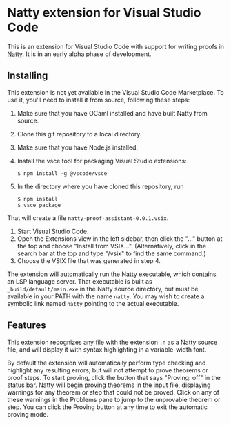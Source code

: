 # Natty extension for Visual Studio Code

This is an extension for Visual Studio Code with support for writing proofs in [Natty](https://github.com/medovina/natty).  It is in an early alpha phase of development.

## Installing

This extension is not yet available in the Visual Studio Code Marketplace.  To use it, you'll need to install it from source, following these steps:

1. Make sure that you have OCaml installed and have built Natty from source.
1. Clone this git repository to a local directory.
1. Make sure that you have Node.js installed.
1. Install the vsce tool for packaging Visual Studio extensions:

   ```
   $ npm install -g @vscode/vsce
   ```

1. In the directory where you have cloned this repository, run

   ```
   $ npm install
   $ vsce package
   ```

That will create a file `natty-proof-assistant-0.0.1.vsix`.

1. Start Visual Studio Code.
1. Open the Extensions view in the left sidebar, then click the "..." button at the top and choose "Install from VSIX...".  (Alternatively, click in the search bar at the top and type "/vsix" to find the same command.)
1. Choose the VSIX file that was generated in step 4.

The extension will automatically run the Natty executable, which contains an LSP language server.  That executable is built as `_build/default/main.exe` in the Natty source directory, but must be available in your PATH with the name `natty`.  You may wish to create a symbolic link named `natty` pointing to the actual executable.

## Features

This extension recognizes any file with the extension `.n` as a Natty source file, and will display it with syntax highlighting in a variable-width font.

By default the extension will automatically perform type checking and highlight any resulting errors, but will not attempt to prove theorems or proof steps.  To start proving, click the button that says "Proving: off" in the status bar.  Natty will begin proving theorems in the input file, displaying warnings for any theorem or step that could not be proved.  Click on any of these warnings in the Problems pane to jump to the unprovable theorem or step.  You can click the Proving button at any time to exit the automatic proving mode.
